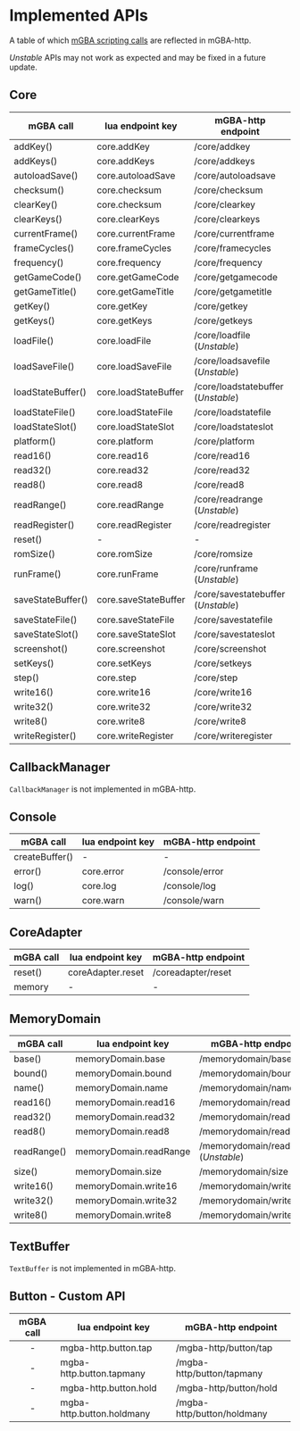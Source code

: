 # Implemented APIs

A table of which [mGBA scripting calls](https://mgba.io/docs/scripting.html) are reflected in mGBA-http. 

_Unstable_ APIs may not work as expected and may be fixed in a future update.

## Core

| mGBA call         | lua endpoint key     | mGBA-http endpoint                 |
| ----------------- | -------------------- | ---------------------------------- |
| addKey()          | core.addKey          | /core/addkey                       |
| addKeys()         | core.addKeys         | /core/addkeys                      |
| autoloadSave()    | core.autoloadSave    | /core/autoloadsave                 |
| checksum()        | core.checksum        | /core/checksum                     |
| clearKey()        | core.checksum        | /core/clearkey                     |
| clearKeys()       | core.clearKeys       | /core/clearkeys                    |
| currentFrame()    | core.currentFrame    | /core/currentframe                 |
| frameCycles()     | core.frameCycles     | /core/framecycles                  |
| frequency()       | core.frequency       | /core/frequency                    |
| getGameCode()     | core.getGameCode     | /core/getgamecode                  |
| getGameTitle()    | core.getGameTitle    | /core/getgametitle                 |
| getKey()          | core.getKey          | /core/getkey                       |
| getKeys()         | core.getKeys         | /core/getkeys                      |
| loadFile()        | core.loadFile        | /core/loadfile (_Unstable_)        |
| loadSaveFile()    | core.loadSaveFile    | /core/loadsavefile (_Unstable_)    |
| loadStateBuffer() | core.loadStateBuffer | /core/loadstatebuffer (_Unstable_) |
| loadStateFile()   | core.loadStateFile   | /core/loadstatefile                |
| loadStateSlot()   | core.loadStateSlot   | /core/loadstateslot                |
| platform()        | core.platform        | /core/platform                     |
| read16()          | core.read16          | /core/read16                       |
| read32()          | core.read32          | /core/read32                       |
| read8()           | core.read8           | /core/read8                        |
| readRange()       | core.readRange       | /core/readrange (_Unstable_)       |
| readRegister()    | core.readRegister    | /core/readregister                 |
| reset()           | -                    | -                                  |
| romSize()         | core.romSize         | /core/romsize                      |
| runFrame()        | core.runFrame        | /core/runframe (_Unstable_)        |
| saveStateBuffer() | core.saveStateBuffer | /core/savestatebuffer (_Unstable_) |
| saveStateFile()   | core.saveStateFile   | /core/savestatefile                |
| saveStateSlot()   | core.saveStateSlot   | /core/savestateslot                |
| screenshot()      | core.screenshot      | /core/screenshot                   |
| setKeys()         | core.setKeys         | /core/setkeys                      |
| step()            | core.step            | /core/step                         |
| write16()         | core.write16         | /core/write16                      |
| write32()         | core.write32         | /core/write32                      |
| write8()          | core.write8          | /core/write8                       |
| writeRegister()   | core.writeRegister   | /core/writeregister                |

## CallbackManager
`CallbackManager` is not implemented in mGBA-http. 

## Console

| mGBA call      | lua endpoint key | mGBA-http endpoint |
| -------------- | ---------------- | ------------------ |
| createBuffer() | -                | -                  |
| error()        | core.error       | /console/error     |
| log()          | core.log         | /console/log       |
| warn()         | core.warn        | /console/warn      |

## CoreAdapter

| mGBA call | lua endpoint key  | mGBA-http endpoint |
| --------- | ----------------- | ------------------ |
| reset()   | coreAdapter.reset | /coreadapter/reset |
| memory    | -                 | -                  |


## MemoryDomain

| mGBA call   | lua endpoint key       | mGBA-http endpoint                   |
| ----------- | ---------------------- | ------------------------------------ |
| base()      | memoryDomain.base      | /memorydomain/base                   |
| bound()     | memoryDomain.bound     | /memorydomain/bound                  |
| name()      | memoryDomain.name      | /memorydomain/name                   |
| read16()    | memoryDomain.read16    | /memorydomain/read16                 |
| read32()    | memoryDomain.read32    | /memorydomain/read32                 |
| read8()     | memoryDomain.read8     | /memorydomain/read8                  |
| readRange() | memoryDomain.readRange | /memorydomain/readrange (_Unstable_) |
| size()      | memoryDomain.size      | /memorydomain/size                   |
| write16()   | memoryDomain.write16   | /memorydomain/write16                |
| write32()   | memoryDomain.write32   | /memorydomain/write32                |
| write8()    | memoryDomain.write8    | /memorydomain/write8                 |

## TextBuffer
`TextBuffer` is not implemented in mGBA-http. 

## Button - Custom API

| mGBA call | lua endpoint key          | mGBA-http endpoint         |
| :-------: | ------------------------- | -------------------------- |
|     -     | mgba-http.button.tap      | /mgba-http/button/tap      |
|     -     | mgba-http.button.tapmany  | /mgba-http/button/tapmany  |
|     -     | mgba-http.button.hold     | /mgba-http/button/hold     |
|     -     | mgba-http.button.holdmany | /mgba-http/button/holdmany |
